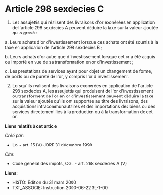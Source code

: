 # Article 298 sexdecies C

1. Les assujettis qui réalisent des livraisons d'or exonérées en application de l'article 298 sexdecies A peuvent déduire la
taxe sur la valeur ajoutée qui a grevé : 

a. Leurs achats d'or d'investissement lorsque ces achats ont été soumis à la taxe en application de l'article 298 sexdecies
B ; 

b. Leurs achats d'or autre que d'investissement lorsque cet or a été acquis ou importé en vue de sa transformation en or
d'investissement ; 

c. Les prestations de services ayant pour objet un changement de forme, de poids ou de pureté de l'or, y compris l'or
d'investissement. 

2. Lorsqu'ils réalisent des livraisons exonérées en application de l'article 298 sexdecies A, les assujettis qui produisent
de l'or d'investissement ou transforment de l'or en or d'investissement peuvent déduire la taxe sur la valeur ajoutée qu'ils
ont supportée au titre des livraisons, des acquisitions intracommunautaires et des importations des biens ou des services
directement liés à la production ou à la transformation de cet or.

**Liens relatifs à cet article**

_Créé par_:

  - Loi - art. 15 (V) JORF 31 décembre 1999

_Cite_:

  - Code général des impôts, CGI. - art. 298 sexdecies A (V)

**Liens**:

  - HISTO: Edition du 31 mars 2000
  - TXT_ASSOCIE: Instruction 2000-06-22 3L-1-00
